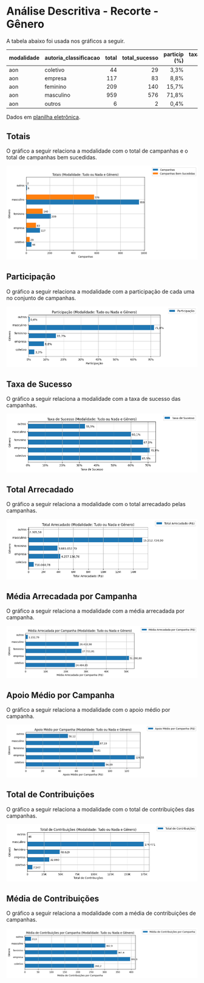 # Análise Descritiva - Recorte - Gênero

A tabela abaixo foi usada nos gráficos a seguir.

| modalidade   | autoria_classificacao   |   total |   total_sucesso |   particip (%) |   taxa_sucesso (%) |   arrecadado_sucesso (R$) |   media_sucesso (R$) |   std_sucesso (R$) |   min_sucesso (R$) |   max_sucesso (R$) |   apoio_medio (R$) |   contribuicoes |   media_contribuicoes |
|:-------------|:------------------------|--------:|----------------:|---------------:|-------------------:|--------------------------:|---------------------:|-------------------:|-------------------:|-------------------:|-------------------:|----------------:|----------------------:|
| aon          | coletivo                |      44 |              29 |           3,3% |              65,9% |                710.060,78 |            24.484,85 |          25.328,68 |           4.520,87 |         111.934,90 |              94,09 |           7.547 |                 260,2 |
| aon          | empresa                 |     117 |              83 |           8,8% |              70,9% |              4.257.136,76 |            51.290,80 |          65.495,08 |              54,54 |         264.585,91 |             129,55 |          32.860 |                 395,9 |
| aon          | feminino                |     209 |             140 |          15,7% |              67,0% |              3.881.052,70 |            27.721,81 |          48.958,87 |              41,82 |         537.544,55 |              79,81 |          48.629 |                 347,4 |
| aon          | masculino               |     959 |             576 |          71,8% |              60,1% |             15.212.724,00 |            26.410,98 |          40.119,88 |              94,90 |         679.297,66 |              87,19 |         174.471 |                 302,9 |
| aon          | outros                  |       6 |               2 |           0,4% |              33,3% |                  2.305,58 |             1.152,79 |             803,09 |             584,92 |           1.720,66 |              50,12 |              46 |                  23,0 |

Dados em [planilha eletrônica](./dados/aon-genero.xlsx).


## Totais

O gráfico a seguir relaciona a modalidade com o total de campanhas e o total de campanhas bem sucedidas.

![Totais por Modalidade](./img/aon-genero-totais.png)


## Participação

O gráfico a seguir relaciona a modalidade com a participação de cada uma no conjunto de campanhas.

![Participação das Modalidades](./img/aon-genero-participacao.png)


## Taxa de Sucesso

O gráfico a seguir relaciona a modalidade com a taxa de sucesso das campanhas.

![Taxa de Sucesso das Modalidades](./img/aon-genero-taxa-sucesso.png)


## Total Arrecadado

O gráfico a seguir relaciona a modalidade com o total arrecadado pelas campanhas.

![Total Arrecadado por Modalidades](./img/aon-genero-total-arrecadado.png)


## Média Arrecadada por Campanha

O gráfico a seguir relaciona a modalidade com a média arrecadada por campanha.

![Média Arrecadada por Campanha por Modalidades](./img/aon-genero-media-arrecadada.png)


## Apoio Médio por Campanha

O gráfico a seguir relaciona a modalidade com o apoio médio por campanha.

![Apoio Médio por Campanha por Modalidades](./img/aon-genero-apoio-medio.png)


## Total de Contribuições

O gráfico a seguir relaciona a modalidade com o total de contribuições das campanhas.

![Total de Contribuições por Modalidades](./img/aon-genero-total-contribuicoes.png)


## Média de Contribuições

O gráfico a seguir relaciona a modalidade com a média de contribuições de campanhas.

![Média de Contribuições por Campanha por Modalidades](./img/aon-genero-media-contribuicoes.png)



